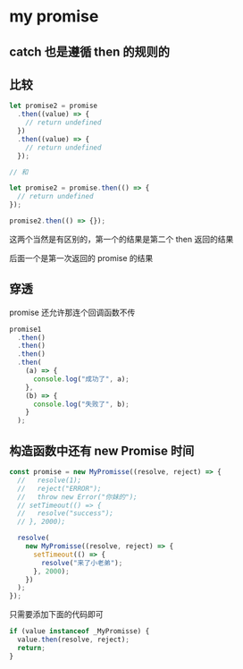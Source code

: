 # my promise

## catch 也是遵循 then 的规则的

## 比较

```js
let promise2 = promise
  .then((value) => {
    // return undefined
  })
  .then((value) => {
    // return undefined
  });

// 和

let promise2 = promise.then(() => {
  // return undefined
});

promise2.then(() => {});
```

这两个当然是有区别的，第一个的结果是第二个 then 返回的结果

后面一个是第一次返回的 promise 的结果

## 穿透

promise 还允许那连个回调函数不传

```js
promise1
  .then()
  .then()
  .then()
  .then(
    (a) => {
      console.log("成功了", a);
    },
    (b) => {
      console.log("失败了", b);
    }
  );
```

## 构造函数中还有 new Promise 时间

```js
const promise = new MyPromisse((resolve, reject) => {
  //   resolve(1);
  //   reject("ERROR");
  //   throw new Error("你妹的");
  // setTimeout(() => {
  //   resolve("success");
  // }, 2000);

  resolve(
    new MyPromisse((resolve, reject) => {
      setTimeout(() => {
        resolve("来了小老弟");
      }, 2000);
    })
  );
});
```

只需要添加下面的代码即可

```js
if (value instanceof _MyPromisse) {
  value.then(resolve, reject);
  return;
}
```
